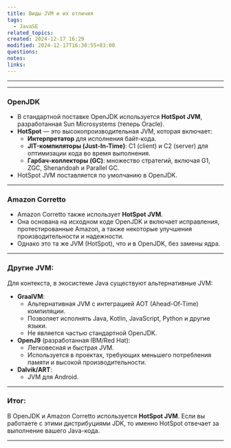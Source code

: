 ```yaml
---
title: Виды JVM и их отличия
tags:
  - JavaSE
related_topics: 
created: 2024-12-17 16:29
modified: 2024-12-17T16:30:55+03:00
questions: 
notes: 
links: 
---
```





-----
 





----
### **OpenJDK**

- В стандартной поставке OpenJDK используется **HotSpot JVM**, разработанная Sun Microsystems (теперь Oracle).
- **HotSpot** — это высокопроизводительная JVM, которая включает:
    - **Интерпретатор** для исполнения байт-кода.
    - **JIT-компиляторы (Just-In-Time)**: C1 (client) и C2 (server) для оптимизации кода во время выполнения.
    - **Гарбач-коллекторы (GC)**: множество стратегий, включая G1, ZGC, Shenandoah и Parallel GC.
- HotSpot JVM поставляется по умолчанию в OpenJDK.

---

### **Amazon Corretto**

- Amazon Corretto также использует **HotSpot JVM**.
- Она основана на исходном коде OpenJDK и включает исправления, протестированные Amazon, а также некоторые улучшения производительности и надежности.
- Однако это та же JVM (HotSpot), что и в OpenJDK, без замены ядра.

---

### **Другие JVM:**

Для контекста, в экосистеме Java существуют альтернативные JVM:

- **GraalVM**:
    - Альтернативная JVM с интеграцией AOT (Ahead-Of-Time) компиляции.
    - Позволяет исполнять Java, Kotlin, JavaScript, Python и другие языки.
    - Не является частью стандартной OpenJDK.
- **OpenJ9** (разработанная IBM/Red Hat):
    - Легковесная и быстрая JVM.
    - Используется в проектах, требующих меньшего потребления памяти и высокой производительности.
- **Dalvik/ART**:
    - JVM для Android.

---

### Итог:

В OpenJDK и Amazon Corretto используется **HotSpot JVM**. Если вы работаете с этими дистрибуциями JDK, то именно HotSpot отвечает за выполнение вашего Java-кода.


-----
